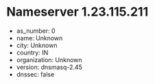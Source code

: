 # Nameserver 1.23.115.211

* as_number: 0
* name: Unknown
* city: Unknown
* country: IN
* organization: Unknown
* version: dnsmasq-2.45
* dnssec: false
